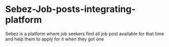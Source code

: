 # Sebez-Job-posts-integrating-platform
Sebez is a platform where job seekers find all job post available for that time and help them to apply for it when they got one
